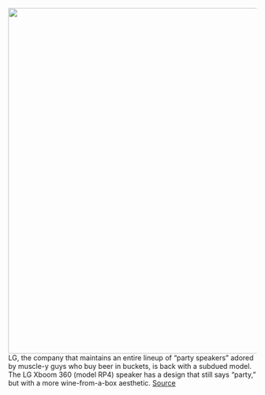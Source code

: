 <img src='https://cdn.vox-cdn.com/thumbor/uH4zMAaFtzjfaGAdfL0A5xxqWXA=/0x0:1100x732/1200x800/filters:focal(284x404:460x580)/cdn.vox-cdn.com/uploads/chorus_image/image/69824237/XBOOMGo_360_04_1100x732.0.jpg' width='700px' /><br/>
LG, the company that maintains an entire lineup of “party speakers” adored by muscle-y guys who buy beer in buckets, is back with a subdued model. The LG Xboom 360 (model RP4) speaker has a design that still says “party,” but with a more wine-from-a-box aesthetic.
<a href='https://www.theverge.com/2021/9/7/22660455/lg-xboom-360-party-speaker-light'> Source <a/>